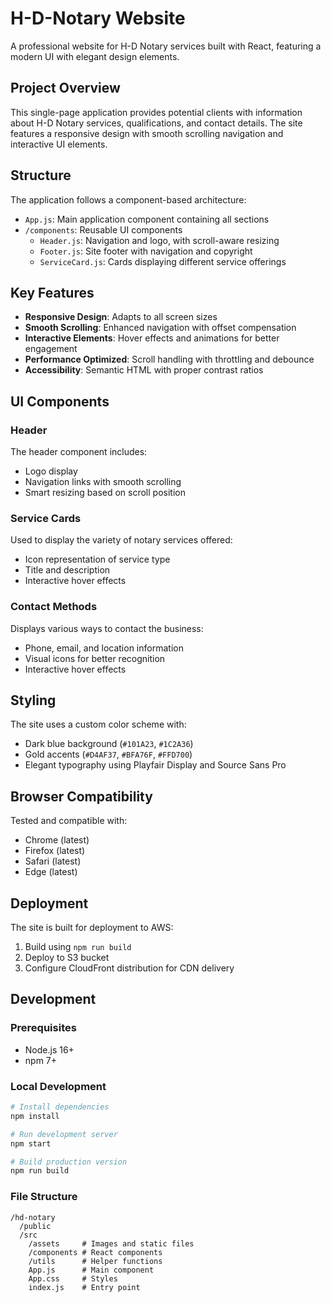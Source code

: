 # H-D-Notary Website

A professional website for H-D Notary services built with React, featuring a modern UI with elegant design elements.

## Project Overview

This single-page application provides potential clients with information about H-D Notary services, qualifications, and contact details. The site features a responsive design with smooth scrolling navigation and interactive UI elements.

## Structure

The application follows a component-based architecture:

- `App.js`: Main application component containing all sections
- `/components`: Reusable UI components
  - `Header.js`: Navigation and logo, with scroll-aware resizing
  - `Footer.js`: Site footer with navigation and copyright
  - `ServiceCard.js`: Cards displaying different service offerings

## Key Features

- **Responsive Design**: Adapts to all screen sizes
- **Smooth Scrolling**: Enhanced navigation with offset compensation
- **Interactive Elements**: Hover effects and animations for better engagement
- **Performance Optimized**: Scroll handling with throttling and debounce
- **Accessibility**: Semantic HTML with proper contrast ratios

## UI Components

### Header
The header component includes:
- Logo display
- Navigation links with smooth scrolling
- Smart resizing based on scroll position

### Service Cards
Used to display the variety of notary services offered:
- Icon representation of service type
- Title and description
- Interactive hover effects

### Contact Methods
Displays various ways to contact the business:
- Phone, email, and location information
- Visual icons for better recognition
- Interactive hover effects

## Styling

The site uses a custom color scheme with:
- Dark blue background (`#101A23`, `#1C2A36`)
- Gold accents (`#D4AF37`, `#BFA76F`, `#FFD700`)
- Elegant typography using Playfair Display and Source Sans Pro

## Browser Compatibility

Tested and compatible with:
- Chrome (latest)
- Firefox (latest)
- Safari (latest)
- Edge (latest)

## Deployment

The site is built for deployment to AWS:
1. Build using `npm run build`
2. Deploy to S3 bucket
3. Configure CloudFront distribution for CDN delivery

## Development

### Prerequisites
- Node.js 16+
- npm 7+

### Local Development
```bash
# Install dependencies
npm install

# Run development server
npm start

# Build production version
npm run build
```

### File Structure
```
/hd-notary
  /public
  /src
    /assets     # Images and static files
    /components # React components
    /utils      # Helper functions
    App.js      # Main component
    App.css     # Styles
    index.js    # Entry point
```